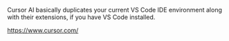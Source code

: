 Cursor AI basically duplicates your current VS Code IDE environment along with their extensions, if you have VS Code installed. 

https://www.cursor.com/